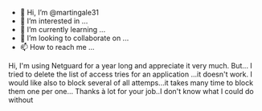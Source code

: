 - 👋 Hi, I’m @martingale31
- 👀 I’m interested in ...
- 🌱 I’m currently learning ...
- 💞️ I’m looking to collaborate on ...
- 📫 How to reach me ...

<!---
martingale31/martingale31 is a ✨ special ✨ repository because its `README.md` (this file) appears on your GitHub profile.
You can click the Preview link to take a look at your changes.
--->
Hi, I'm using Netguard for a year long and appreciate it very much.
But...
I tried to delete the list of access tries for an application ...it doesn't work.
I would like also to block several of all attemps...it takes many time to block them one per one...
Thanks à lot for your job..I don't know what I could do without 
